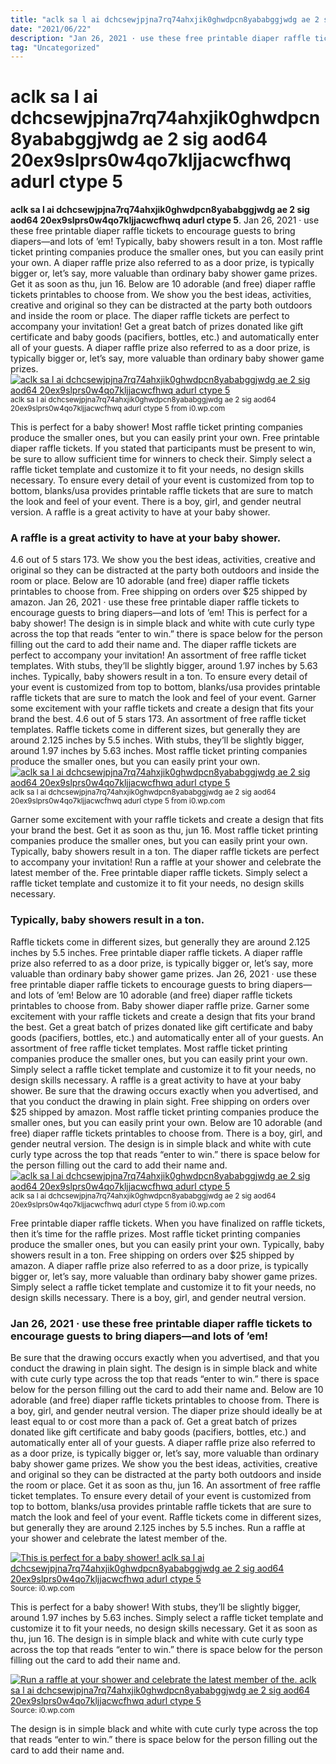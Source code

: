```yaml
---
title: "aclk sa l ai dchcsewjpjna7rq74ahxjik0ghwdpcn8yababggjwdg ae 2 sig aod64 20ex9slprs0w4qo7kljjacwcfhwq adurl ctype 5"
date: "2021/06/22"
description: "Jan 26, 2021 · use these free printable diaper raffle tickets to encourage guests to bring diapers—and lots of ’em!"
tag: "Uncategorized"
---
```


# aclk sa l ai dchcsewjpjna7rq74ahxjik0ghwdpcn8yababggjwdg ae 2 sig aod64 20ex9slprs0w4qo7kljjacwcfhwq adurl ctype 5
**aclk sa l ai dchcsewjpjna7rq74ahxjik0ghwdpcn8yababggjwdg ae 2 sig aod64 20ex9slprs0w4qo7kljjacwcfhwq adurl ctype 5**. Jan 26, 2021 · use these free printable diaper raffle tickets to encourage guests to bring diapers—and lots of ’em! Typically, baby showers result in a ton. Most raffle ticket printing companies produce the smaller ones, but you can easily print your own. A diaper raffle prize also referred to as a door prize, is typically bigger or, let’s say, more valuable than ordinary baby shower game prizes. Get it as soon as thu, jun 16.
Below are 10 adorable (and free) diaper raffle tickets printables to choose from. We show you the best ideas, activities, creative and original so they can be distracted at the party both outdoors and inside the room or place. The diaper raffle tickets are perfect to accompany your invitation! Get a great batch of prizes donated like gift certificate and baby goods (pacifiers, bottles, etc.) and automatically enter all of your guests. A diaper raffle prize also referred to as a door prize, is typically bigger or, let’s say, more valuable than ordinary baby shower game prizes.
[![aclk sa l ai dchcsewjpjna7rq74ahxjik0ghwdpcn8yababggjwdg ae 2 sig aod64 20ex9slprs0w4qo7kljjacwcfhwq adurl ctype 5](https://i0.wp.com/Parent-A-10TS "aclk sa l ai dchcsewjpjna7rq74ahxjik0ghwdpcn8yababggjwdg ae 2 sig aod64 20ex9slprs0w4qo7kljjacwcfhwq adurl ctype 5")](https://i0.wp.com/Parent-A-10TS)
<small>aclk sa l ai dchcsewjpjna7rq74ahxjik0ghwdpcn8yababggjwdg ae 2 sig aod64 20ex9slprs0w4qo7kljjacwcfhwq adurl ctype 5 from i0.wp.com</small>

This is perfect for a baby shower! Most raffle ticket printing companies produce the smaller ones, but you can easily print your own. Free printable diaper raffle tickets. If you stated that participants must be present to win, be sure to allow sufficient time for winners to check their. Simply select a raffle ticket template and customize it to fit your needs, no design skills necessary. To ensure every detail of your event is customized from top to bottom, blanks/usa provides printable raffle tickets that are sure to match the look and feel of your event. There is a boy, girl, and gender neutral version. A raffle is a great activity to have at your baby shower.

### A raffle is a great activity to have at your baby shower.
4.6 out of 5 stars 173. We show you the best ideas, activities, creative and original so they can be distracted at the party both outdoors and inside the room or place. Below are 10 adorable (and free) diaper raffle tickets printables to choose from. Free shipping on orders over $25 shipped by amazon. Jan 26, 2021 · use these free printable diaper raffle tickets to encourage guests to bring diapers—and lots of ’em! This is perfect for a baby shower! The design is in simple black and white with cute curly type across the top that reads “enter to win.” there is space below for the person filling out the card to add their name and. The diaper raffle tickets are perfect to accompany your invitation! An assortment of free raffle ticket templates. With stubs, they’ll be slightly bigger, around 1.97 inches by 5.63 inches. Typically, baby showers result in a ton. To ensure every detail of your event is customized from top to bottom, blanks/usa provides printable raffle tickets that are sure to match the look and feel of your event. Garner some excitement with your raffle tickets and create a design that fits your brand the best.
4.6 out of 5 stars 173. An assortment of free raffle ticket templates. Raffle tickets come in different sizes, but generally they are around 2.125 inches by 5.5 inches. With stubs, they’ll be slightly bigger, around 1.97 inches by 5.63 inches. Most raffle ticket printing companies produce the smaller ones, but you can easily print your own.
[![aclk sa l ai dchcsewjpjna7rq74ahxjik0ghwdpcn8yababggjwdg ae 2 sig aod64 20ex9slprs0w4qo7kljjacwcfhwq adurl ctype 5](https://i0.wp.com/Parent-A-10TS "aclk sa l ai dchcsewjpjna7rq74ahxjik0ghwdpcn8yababggjwdg ae 2 sig aod64 20ex9slprs0w4qo7kljjacwcfhwq adurl ctype 5")](https://i0.wp.com/Parent-A-10TS)
<small>aclk sa l ai dchcsewjpjna7rq74ahxjik0ghwdpcn8yababggjwdg ae 2 sig aod64 20ex9slprs0w4qo7kljjacwcfhwq adurl ctype 5 from i0.wp.com</small>

Garner some excitement with your raffle tickets and create a design that fits your brand the best. Get it as soon as thu, jun 16. Most raffle ticket printing companies produce the smaller ones, but you can easily print your own. Typically, baby showers result in a ton. The diaper raffle tickets are perfect to accompany your invitation! Run a raffle at your shower and celebrate the latest member of the. Free printable diaper raffle tickets. Simply select a raffle ticket template and customize it to fit your needs, no design skills necessary.

### Typically, baby showers result in a ton.
Raffle tickets come in different sizes, but generally they are around 2.125 inches by 5.5 inches. Free printable diaper raffle tickets. A diaper raffle prize also referred to as a door prize, is typically bigger or, let’s say, more valuable than ordinary baby shower game prizes. Jan 26, 2021 · use these free printable diaper raffle tickets to encourage guests to bring diapers—and lots of ’em! Below are 10 adorable (and free) diaper raffle tickets printables to choose from. Baby shower diaper raffle prize. Garner some excitement with your raffle tickets and create a design that fits your brand the best. Get a great batch of prizes donated like gift certificate and baby goods (pacifiers, bottles, etc.) and automatically enter all of your guests. An assortment of free raffle ticket templates. Most raffle ticket printing companies produce the smaller ones, but you can easily print your own. Simply select a raffle ticket template and customize it to fit your needs, no design skills necessary. A raffle is a great activity to have at your baby shower. Be sure that the drawing occurs exactly when you advertised, and that you conduct the drawing in plain sight.
Free shipping on orders over $25 shipped by amazon. Most raffle ticket printing companies produce the smaller ones, but you can easily print your own. Below are 10 adorable (and free) diaper raffle tickets printables to choose from. There is a boy, girl, and gender neutral version. The design is in simple black and white with cute curly type across the top that reads “enter to win.” there is space below for the person filling out the card to add their name and.
[![aclk sa l ai dchcsewjpjna7rq74ahxjik0ghwdpcn8yababggjwdg ae 2 sig aod64 20ex9slprs0w4qo7kljjacwcfhwq adurl ctype 5](https://i0.wp.com/Parent-A-10TS "aclk sa l ai dchcsewjpjna7rq74ahxjik0ghwdpcn8yababggjwdg ae 2 sig aod64 20ex9slprs0w4qo7kljjacwcfhwq adurl ctype 5")](https://i0.wp.com/Parent-A-10TS)
<small>aclk sa l ai dchcsewjpjna7rq74ahxjik0ghwdpcn8yababggjwdg ae 2 sig aod64 20ex9slprs0w4qo7kljjacwcfhwq adurl ctype 5 from i0.wp.com</small>

Free printable diaper raffle tickets. When you have finalized on raffle tickets, then it’s time for the raffle prizes. Most raffle ticket printing companies produce the smaller ones, but you can easily print your own. Typically, baby showers result in a ton. Free shipping on orders over $25 shipped by amazon. A diaper raffle prize also referred to as a door prize, is typically bigger or, let’s say, more valuable than ordinary baby shower game prizes. Simply select a raffle ticket template and customize it to fit your needs, no design skills necessary. There is a boy, girl, and gender neutral version.

### Jan 26, 2021 · use these free printable diaper raffle tickets to encourage guests to bring diapers—and lots of ’em!
Be sure that the drawing occurs exactly when you advertised, and that you conduct the drawing in plain sight. The design is in simple black and white with cute curly type across the top that reads “enter to win.” there is space below for the person filling out the card to add their name and. Below are 10 adorable (and free) diaper raffle tickets printables to choose from. There is a boy, girl, and gender neutral version. The diaper prize should ideally be at least equal to or cost more than a pack of. Get a great batch of prizes donated like gift certificate and baby goods (pacifiers, bottles, etc.) and automatically enter all of your guests. A diaper raffle prize also referred to as a door prize, is typically bigger or, let’s say, more valuable than ordinary baby shower game prizes. We show you the best ideas, activities, creative and original so they can be distracted at the party both outdoors and inside the room or place. Get it as soon as thu, jun 16. An assortment of free raffle ticket templates. To ensure every detail of your event is customized from top to bottom, blanks/usa provides printable raffle tickets that are sure to match the look and feel of your event. Raffle tickets come in different sizes, but generally they are around 2.125 inches by 5.5 inches. Run a raffle at your shower and celebrate the latest member of the.


[![This is perfect for a baby shower! aclk sa l ai dchcsewjpjna7rq74ahxjik0ghwdpcn8yababggjwdg ae 2 sig aod64 20ex9slprs0w4qo7kljjacwcfhwq adurl ctype 5](3703922 "aclk sa l ai dchcsewjpjna7rq74ahxjik0ghwdpcn8yababggjwdg ae 2 sig aod64 20ex9slprs0w4qo7kljjacwcfhwq adurl ctype 5")](https://i0.wp.com/Parent-A-10TS)
<small>Source: i0.wp.com</small>

This is perfect for a baby shower! With stubs, they’ll be slightly bigger, around 1.97 inches by 5.63 inches. Simply select a raffle ticket template and customize it to fit your needs, no design skills necessary. Get it as soon as thu, jun 16. The design is in simple black and white with cute curly type across the top that reads “enter to win.” there is space below for the person filling out the card to add their name and.

[![Run a raffle at your shower and celebrate the latest member of the. aclk sa l ai dchcsewjpjna7rq74ahxjik0ghwdpcn8yababggjwdg ae 2 sig aod64 20ex9slprs0w4qo7kljjacwcfhwq adurl ctype 5](3703922 "aclk sa l ai dchcsewjpjna7rq74ahxjik0ghwdpcn8yababggjwdg ae 2 sig aod64 20ex9slprs0w4qo7kljjacwcfhwq adurl ctype 5")](https://i0.wp.com/Parent-A-10TS)
<small>Source: i0.wp.com</small>

The design is in simple black and white with cute curly type across the top that reads “enter to win.” there is space below for the person filling out the card to add their name and.
